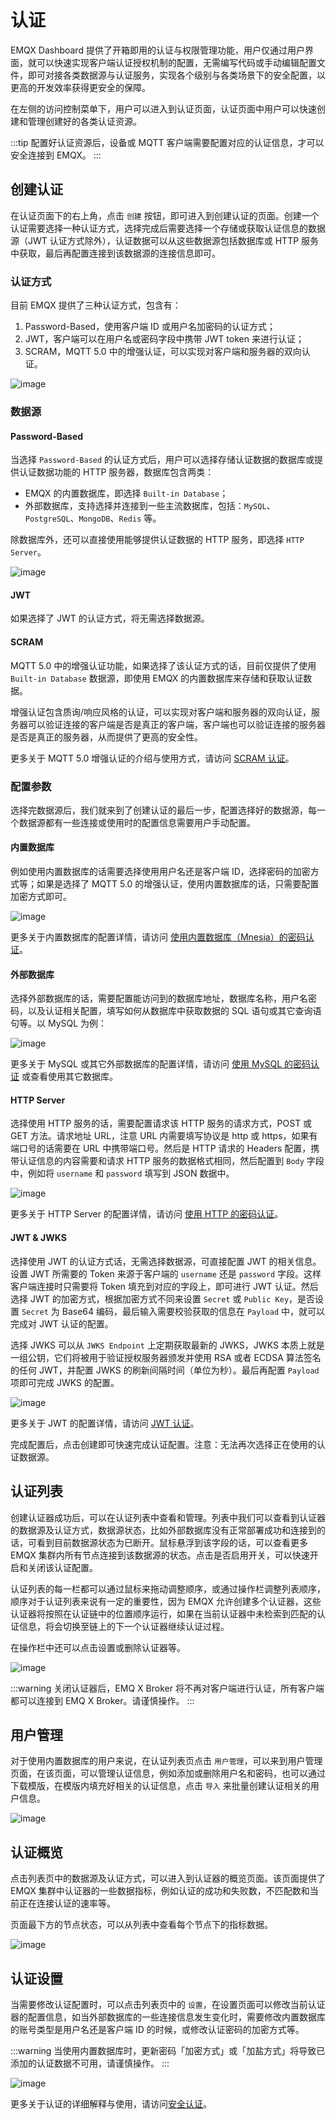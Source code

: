 # 认证

EMQX Dashboard 提供了开箱即用的认证与权限管理功能，用户仅通过用户界面，就可以快速实现客户端认证授权机制的配置，无需编写代码或手动编辑配置文件，即可对接各类数据源与认证服务，实现各个级别与各类场景下的安全配置，以更高的开发效率获得更安全的保障。

在左侧的访问控制菜单下，用户可以进入到认证页面，认证页面中用户可以快速创建和管理创建好的各类认证资源。

:::tip
配置好认证资源后，设备或 MQTT 客户端需要配置对应的认证信息，才可以安全连接到 EMQX。
:::

## 创建认证

在认证页面下的右上角，点击 `创建` 按钮，即可进入到创建认证的页面。创建一个认证需要选择一种认证方式，选择完成后需要选择一个存储或获取认证信息的数据源（JWT 认证方式除外），认证数据可以从这些数据源包括数据库或 HTTP 服务中获取，最后再配置连接到该数据源的连接信息即可。

### 认证方式

目前 EMQX 提供了三种认证方式，包含有：

1. Password-Based，使用客户端 ID 或用户名加密码的认证方式；
2. JWT，客户端可以在用户名或密码字段中携带 JWT token 来进行认证；
3. SCRAM，MQTT 5.0 中的增强认证，可以实现对客户端和服务器的双向认证。

![image](./assets/create-authn.png)

### 数据源

#### Password-Based

当选择 `Password-Based` 的认证方式后，用户可以选择存储认证数据的数据库或提供认证数据功能的 HTTP 服务器，数据库包含两类：

- EMQX 的内置数据库，即选择 `Built-in Database`；
- 外部数据库，支持选择并连接到一些主流数据库，包括：`MySQL`、`PostgreSQL`、`MongoDB`、`Redis` 等。

除数据库外，还可以直接使用能够提供认证数据的 HTTP 服务，即选择 `HTTP Server`。

![image](./assets/authn-data-source.png)

#### JWT

如果选择了 JWT 的认证方式，将无需选择数据源。

#### SCRAM

MQTT 5.0 中的增强认证功能，如果选择了该认证方式的话，目前仅提供了使用 `Built-in Database` 数据源，即使用 EMQX 的内置数据库来存储和获取认证数据。

增强认证包含质询/响应风格的认证，可以实现对客户端和服务器的双向认证，服务器可以验证连接的客户端是否是真正的客户端，客户端也可以验证连接的服务器是否是真正的服务器，从而提供了更高的安全性。

更多关于 MQTT 5.0 增强认证的介绍与使用方式，请访问 [SCRAM 认证](../security/authn/scram.md)。

### 配置参数

选择完数据源后，我们就来到了创建认证的最后一步，配置选择好的数据源，每一个数据源都有一些连接或使用时的配置信息需要用户手动配置。

#### 内置数据库

例如使用内置数据库的话需要选择使用用户名还是客户端 ID，选择密码的加密方式等；如果是选择了 MQTT 5.0 的增强认证，使用内置数据库的话，只需要配置加密方式即可。

![image](./assets/authn-built-db-config.png)

更多关于内置数据库的配置详情，请访问 [使用内置数据库（Mnesia）的密码认证](../security/authn/mnesia.md)。

#### 外部数据库

选择外部数据库的话，需要配置能访问到的数据库地址，数据库名称，用户名密码，以及认证相关配置，填写如何从数据库中获取数据的 SQL 语句或其它查询语句等。以 MySQL 为例：

![image](./assets/authn-mysql-config.png)

更多关于 MySQL 或其它外部数据库的配置详情，请访问 [使用 MySQL 的密码认证](../security/authn/mysql.md) 或查看使用其它数据库。

#### HTTP Server

选择使用 HTTP 服务的话，需要配置请求该 HTTP 服务的请求方式，POST 或 GET 方法。请求地址 URL，注意 URL 内需要填写协议是 http 或 https，如果有端口号的话需要在 URL 中携带端口号。然后是 HTTP 请求的 Headers 配置，携带认证信息的内容需要和请求 HTTP 服务的数据格式相同，然后配置到 `Body` 字段中，例如将 `username` 和 `password` 填写到 JSON 数据中。

![image](./assets/authn-http-config.png)

更多关于 HTTP Server 的配置详情，请访问 [使用 HTTP 的密码认证](../security/authn/http.md)。

#### JWT & JWKS

选择使用 JWT 的认证方式话，无需选择数据源，可直接配置 JWT 的相关信息。设置 JWT 所需要的 Token 来源于客户端的 `username` 还是 `password` 字段。这样客户端连接时只需要将 Token 填充到对应的字段上，即可进行 JWT 认证。然后选择 JWT 的加密方式，根据加密方式不同来设置 `Secret` 或 `Public Key`，是否设置 `Secret` 为 Base64 编码，最后输入需要校验获取的信息在 `Payload` 中，就可以完成对 JWT 认证的配置。

选择 JWKS 可以从 `JWKS Endpoint` 上定期获取最新的 JWKS，JWKS 本质上就是一组公钥，它们将被用于验证授权服务器颁发并使用 RSA 或者 ECDSA 算法签名的任何 JWT，并配置 JWKS 的刷新间隔时间（单位为秒）。最后再配置 `Payload` 项即可完成 JWKS 的配置。

![image](./assets/authn-jwt-config.png)

更多关于 JWT 的配置详情，请访问 [JWT 认证](../security/authn/jwt.md)。

完成配置后，点击创建即可快速完成认证配置。注意：无法再次选择正在使用的认证数据源。

## 认证列表

创建认证器成功后，可以在认证列表中查看和管理。列表中我们可以查看到认证器的数据源及认证方式，数据源状态，比如外部数据库没有正常部署成功和连接到的话，可看到目前数据源状态为已断开。鼠标悬浮到该字段的话，可以查看更多 EMQX 集群内所有节点连接到该数据源的状态。点击是否启用开关，可以快速开启和关闭该认证配置。

认证列表的每一栏都可以通过鼠标来拖动调整顺序，或通过操作栏调整列表顺序，顺序对于认证列表来说有一定的重要性，因为 EMQX 允许创建多个认证器，这些认证器将按照在认证链中的位置顺序运行，如果在当前认证器中未检索到匹配的认证信息，将会切换至链上的下一个认证器继续认证过程。

在操作栏中还可以点击设置或删除认证器等。

![image](./assets/authn-list.png)

:::warning
关闭认证器后，EMQ X Broker 将不再对客户端进行认证，所有客户端都可以连接到 EMQ X Broker。请谨慎操作。
:::

## 用户管理

对于使用内置数据库的用户来说，在认证列表页点击 `用户管理`，可以来到用户管理页面，在该页面，可以管理认证信息，例如添加或删除用户名和密码，也可以通过下载模版，在模版内填充好相关的认证信息，点击 `导入` 来批量创建认证相关的用户信息。

![image](./assets/authn-users.png)

## 认证概览

点击列表页中的数据源及认证方式，可以进入到认证器的概览页面。该页面提供了 EMQX 集群中认证器的一些数据指标，例如认证的成功和失败数，不匹配数和当前正在连接认证的速率等。

页面最下方的节点状态，可以从列表中查看每个节点下的指标数据。

![image](./assets/authn-overview.png)

## 认证设置

当需要修改认证配置时，可以点击列表页中的 `设置`，在设置页面可以修改当前认证器的配置信息，如当外部数据库的一些连接信息发生变化时，需要修改内置数据库的账号类型是用户名还是客户端 ID 的时候，或修改认证密码的加密方式等。

:::warning
当使用内置数据库时，更新密码「加密方式」或「加盐方式」将导致已添加的认证数据不可用，请谨慎操作。
:::

![image](./assets/authn-settings.png)

更多关于认证的详细解释与使用，请访问[安全认证](../security/authn/authn.md)。
